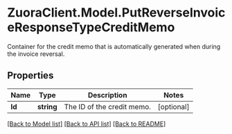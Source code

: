 # ZuoraClient.Model.PutReverseInvoiceResponseTypeCreditMemo
Container for the credit memo that is automatically generated when during the invoice reversal. 

## Properties

Name | Type | Description | Notes
------------ | ------------- | ------------- | -------------
**Id** | **string** | The ID of the credit memo. | [optional] 

[[Back to Model list]](../README.md#documentation-for-models) [[Back to API list]](../README.md#documentation-for-api-endpoints) [[Back to README]](../README.md)

